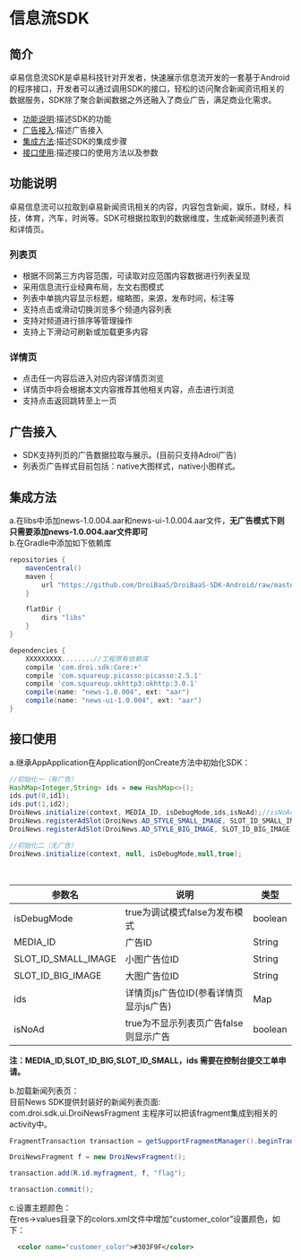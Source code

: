# 信息流SDK
##  简介
卓易信息流SDK是卓易科技针对开发者，快速展示信息流开发的一套基于Android的程序接口，开发者可以通过调用SDK的接口，轻松的访问聚合新闻资讯相关的数据服务，SDK除了聚合新闻数据之外还融入了商业广告，满足商业化需求。

* [功能说明](#FunctionDec):描述SDK的功能
* [广告接入](#Ad):描述广告接入
* [集成方法](#Integration):描述SDK的集成步骤
* [接口使用](#Interface):描述接口的使用方法以及参数

## <a id="FunctionDec"></a>功能说明
卓易信息流可以拉取到卓易新闻资讯相关的内容，内容包含新闻，娱乐，财经，科技，体育，汽车，时尚等。SDK可根据拉取到的数据维度，生成新闻频道列表页和详情页。

### 列表页
* 根据不同第三方内容范围，可读取对应范围内容数据进行列表呈现
* 采用信息流行业经典布局，左文右图模式
* 列表中单挑内容显示标题，缩略图，来源，发布时间，标注等
* 支持点击或滑动切换浏览多个频道内容列表
* 支持对频道进行排序等管理操作
* 支持上下滑动可刷新或加载更多内容

  
### 详情页
* 点击任一内容后进入对应内容详情页浏览
* 详情页中将会根据本文内容推荐其他相关内容，点击进行浏览
* 支持点击返回跳转至上一页


## <a id="Ad"></a>广告接入
* SDK支持列页的广告数据拉取与展示。(目前只支持Adroi广告)
* 列表页广告样式目前包括：native大图样式，native小图样式。

## <a id="Integration"></a>集成方法
a.在libs中添加news-1.0.004.aar和news-ui-1.0.004.aar文件，**无广告模式下则只需要添加news-1.0.004.aar文件即可**</br>
b.在Gradle中添加如下依赖库</br>

``` groovy
repositories {
    mavenCentral()
    maven {
        url "https://github.com/DroiBaaS/DroiBaaS-SDK-Android/raw/master/"
    }

    flatDir {
        dirs "libs"
    }
}

dependencies {
    XXXXXXXXX........//工程原有依赖库
    compile 'com.droi.sdk:Core:+'
    compile 'com.squareup.picasso:picasso:2.5.1'
    compile 'com.squareup.okhttp3:okhttp:3.0.1'
    compile(name: "news-1.0.004", ext: "aar")
    compile(name: "news-ui-1.0.004", ext: "aar")
}
```
## <a id="Interface"></a>接口使用
a.继承AppApplication在Application的onCreate方法中初始化SDK：
``` java 
//初始化一（有广告）
HashMap<Integer,String> ids = new HashMap<>();
ids.put(0,id1);
ids.put(1,id2);
DroiNews.initialize(context, MEDIA_ID, isDebugMode,ids,isNoAd);//isNoAd设置为false
DroiNews.registerAdSlot(DroiNews.AD_STYLE_SMALL_IMAGE, SLOT_ID_SMALL_IMAGE);
DroiNews.registerAdSlot(DroiNews.AD_STYLE_BIG_IMAGE, SLOT_ID_BIG_IMAGE);

//初始化二（无广告）
DroiNews.initialize(context, null, isDebugMode,null,true);
```
</br>


参数名 | 说明 |类型
---|---|---
isDebugMode | true为调试模式false为发布模式 |boolean
MEDIA_ID | 广告ID |String
SLOT_ID_SMALL_IMAGE| 小图广告位ID |String
SLOT_ID_BIG_IMAGE| 大图广告位ID |String
ids| 详情页js广告位ID(参看详情页显示js广告) |Map
isNoAd| true为不显示列表页广告false则显示广告 |boolean


**注：MEDIA_ID,SLOT_ID_BIG,SLOT_ID_SMALL，ids 需要在控制台提交工单申请。**

b.加载新闻列表页：</br>
目前News SDK提供封装好的新闻列表页面: 
com.droi.sdk.ui.DroiNewsFragment
主程序可以把该fragment集成到相关的activity中。
``` java
FragmentTransaction transaction = getSupportFragmentManager().beginTransaction();

DroiNewsFragment f = new DroiNewsFragment();

transaction.add(R.id.myfragment, f, "flag");

transaction.commit();
```
c.设置主题颜色：</br>
在res->values目录下的colors.xml文件中增加“customer_color”设置颜色，如下：</br>
```xml
  <color name="customer_color">#303F9F</color>
```
